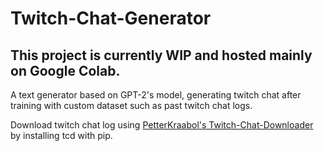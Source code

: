 # Twitch-Chat-Generator
## This project is currently WIP and hosted mainly on Google Colab.
A text generator based on GPT-2's model, generating twitch chat after training with custom dataset such as past twitch chat logs.

Download twitch chat log using [PetterKraabol's Twitch-Chat-Downloader](https://github.com/PetterKraabol/Twitch-Chat-Downloader) by installing tcd with pip.
